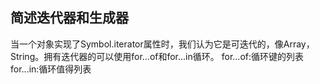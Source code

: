 ## 简述迭代器和生成器
当一个对象实现了Symbol.iterator属性时，我们认为它是可迭代的，像Array，String。拥有迭代器的可以使用for...of和for...in循环。
for...of:循环键的列表
for...in:循环值得列表
